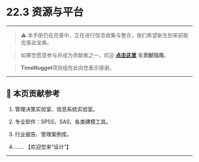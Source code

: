 # 22.3 资源与平台

---

> ⚠️ 本手册仍在完善中，正在进行信息收集与整合，我们希望新生到来前能完善此宝典。  

> 如果您愿意参与并成为贡献者之一，欢迎 **[点击这里](/CONTRIBUTING.md)** 看**贡献指南**。

> **TimeNugget**项目组在此向您表示感谢。

---

## 📌 本页贡献参考

1. 管理决策实验室、信息系统实验室。

2. 专业软件：SPSS、SAS、各类建模工具。

3. 行业报告、管理案例库。

4. ……  【欢迎您来“设计”】

---
